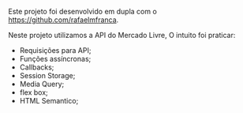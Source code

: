 Este projeto foi desenvolvido em dupla com o https://github.com/rafaelmfranca.

Neste projeto utilizamos a API do Mercado Livre, O intuito foi praticar:

- Requisições para API;
- Funções assíncronas;
- Callbacks;
- Session Storage;
- Media Query;
- flex box;
- HTML Semantico;
